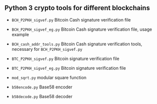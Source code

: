 ## Python 3 crypto tools for different blockchains

- ```BCH_P2PKH_sigvef.py``` Bitcoin Cash signature verification file

- ```BCH_P2PKH_sigvef_eg.py``` Bitcoin Cash signature verification file, usage example

- ```BCH_cash_addr_tools.py``` Bitcoin Cash signature verification tools, necessary for ```BCH_P2PKH_sigvef.py```

- ```BTC_P2PKH_sigvef.py```	Bitcoin signature verification file

- ```BTC_P2PKH_sigvef_eg.py```	Bitcoin signature verification file

- ```mod_sqrt.py```	modular square function

- ```b58encode.py``` Base58 encoder

- ```b58decode.py``` Base58 decoder
